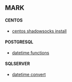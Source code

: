 ## MARK

#### CENTOS
+ [centos shadowsocks install](https://github.com/lozye/lozye.github.io/blob/master/shadowsocks-libev.sh)

#### POSTGRESQL
+ [datetime functions](https://www.postgresql.org/docs/9.3/functions-datetime.html)

#### SQLSERVER
+ [datetime convert](doc/sqlserverconvert)
